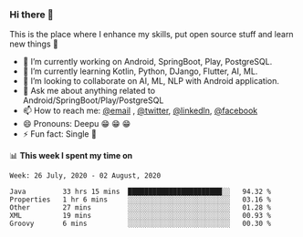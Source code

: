 ### Hi there 👋
This is the place where I enhance my skills, put open source stuff and learn new things :rofl:

- 🔭 I’m currently working on Android, SpringBoot, Play, PostgreSQL. 
- 🌱 I’m currently learning Kotlin, Python, DJango, Flutter, AI, ML.
- 👯 I’m looking to collaborate on AI, ML, NLP with Android application.
- 💬 Ask me about anything related to Android/SpringBoot/Play/PostgreSQL
- 📫 How to reach me: [@email](deepakgupta7403@gmail.com) , [@twitter](https://twitter.com/deepakgupta7403), [@linkedln](https://in.linkedin.com/in/deepak-gupta-23b3b1113), [@facebook](https://facebook.com/deepakgupta7403)
- 😄 Pronouns: Deepu :grin: :grin: :grin:
- ⚡ Fun fact: Single :grimacing:

📊 **This week I spent my time on**

<!--START_SECTION:waka-->
```text
Week: 26 July, 2020 - 02 August, 2020

Java         33 hrs 15 mins  ███████████████████████░░   94.32 % 
Properties   1 hr 6 mins     ░░░░░░░░░░░░░░░░░░░░░░░░░   03.16 % 
Other        27 mins         ░░░░░░░░░░░░░░░░░░░░░░░░░   01.28 % 
XML          19 mins         ░░░░░░░░░░░░░░░░░░░░░░░░░   00.93 % 
Groovy       6 mins          ░░░░░░░░░░░░░░░░░░░░░░░░░   00.30 %
```
<!--END_SECTION:waka-->
